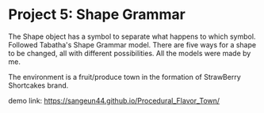 
# Project 5: Shape Grammar

The Shape object has a symbol to separate what happens to which symbol. 
Followed Tabatha's Shape Grammar model. 
There are five ways for a shape to be changed, all with different possibilities.
All the models were made by me.

The environment is a fruit/produce town in the formation of StrawBerry Shortcakes brand.

demo link:  https://sangeun44.github.io/Procedural_Flavor_Town/

